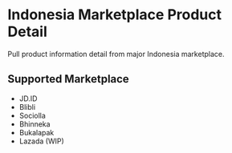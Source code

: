 # Indonesia Marketplace Product Detail
Pull product information detail from major Indonesia marketplace.

## Supported Marketplace
* JD.ID
* Blibli
* Sociolla
* Bhinneka
* Bukalapak
* Lazada (WIP)
